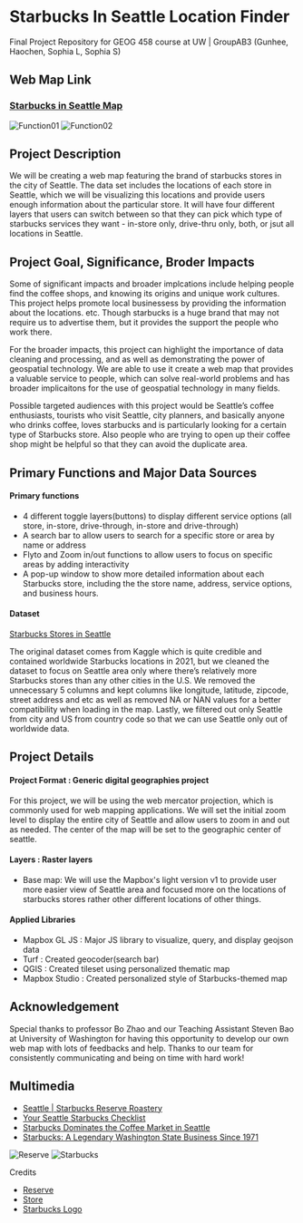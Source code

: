 # Starbucks In Seattle Location Finder
Final Project Repository for GEOG 458 course at UW | GroupAB3 (Gunhee, Haochen, Sophia L, Sophia S)

## Web Map Link
### [Starbucks in Seattle Map](https://haochenmiao.github.io/Starbucks-location-web-map/)
![Function01](img/ss1.png) 
![Function02](img/ss2.png)

## Project Description
We will be creating a web map featuring the brand of starbucks stores in the city of Seattle. The data set includes the locations of each store in Seattle, which we will be visualizing this locations and provide users enough information about the particular store. It will have four different layers that users can switch between so that they can pick which type of starbucks services they want - in-store only, drive-thru only, both, or jsut all locations in Seattle. 

## Project Goal, Significance, Broder Impacts
Some of significant impacts and broader implcations include helping people find the coffee shops, and knowing its origins and unique work cultures. This project helps promote local businessess by providing the information about the locations. etc. Though starbucks is a huge brand that may not require us to advertise them, but it provides the support the people who work there.

For the broader impacts, this project can highlight the importance of data cleaning and processing, and as well as demonstrating the power of geospatial technology. We are able to use it create a web map that provides a valuable service to people, which can solve real-world problems and has broader implicaitons for the use of geospatial technology in many fields.

Possible targeted audiences with this project would be Seattle’s coffee enthusiasts, tourists who visit Seattle, city planners, and basically anyone who drinks coffee, loves starbucks and is particularly looking for a certain type of Starbucks store. Also people who are trying to open up their coffee shop might be helpful so that they can avoid the duplicate area.

## Primary Functions and Major Data Sources
#### Primary functions
- 4 different toggle layers(buttons) to display different service options (all store, in-store, drive-through, in-store and drive-through)
- A search bar to allow users to search for a specific store or area by name or address
- Flyto and Zoom in/out functions to allow users to focus on specific areas by adding interactivity
- A pop-up window to show more detailed information about each Starbucks store, including the the store name, address, service options, and business hours.

#### Dataset
[Starbucks Stores in Seattle](https://www.kaggle.com/datasets/kukuroo3/starbucks-locations-worldwide-2021-version?resource=download)

The original dataset comes from Kaggle which is quite credible and contained worldwide Starbucks locations in 2021, but we cleaned the dataset to focus on Seattle area only where there’s relatively more Starbucks stores than any other cities in the U.S. We removed the unnecessary 5 columns and kept columns like longitude, latitude, zipcode, street address and etc as well as removed NA or NAN values for a better compatibility when loading in the map. Lastly, we filtered out only Seattle from city and US from country code so that we can use Seattle only out of worldwide data.

## Project Details
#### Project Format : Generic digital geographies project
For this project, we will be using the web mercator projection, which is commonly used for web mapping applications. We will set the initial zoom level to display the entire city of Seattle and allow users to zoom in and out as needed. The center of the map will be set to the geographic center of seattle.

#### Layers : Raster layers
- Base map: We will use the Mapbox's light version v1 to provide user more easier view of Seattle area and focused more on the locations of starbucks stores rather other different locations of other things.

#### Applied Libraries 
- Mapbox GL JS : Major JS library to visualize, query, and display geojson data
- Turf : Created geocoder(search bar)
- QGIS : Created tileset using personalized thematic map
- Mapbox Studio : Created personalized style of Starbucks-themed map

## Acknowledgement
Special thanks to professor Bo Zhao and our Teaching Assistant Steven Bao at University of Washington for having this opportunity to develop our own web map with lots of feedbacks and help. Thanks to our team for consistently communicating and being on time with hard work!

## Multimedia
- [Seattle | Starbucks Reserve Roastery](https://www.youtube.com/watch?v=s6AgzclRCJE)
- [Your Seattle Starbucks Checklist](http://www.starbucksmelody.com/2018/11/24/starbucks-checklist/)
- [Starbucks Dominates the Coffee Market in Seattle](https://www.thecommonscafe.com/starbucks-dominates-the-coffee-market-in-seattle/)
- [Starbucks: A Legendary Washington State Business Since 1971](http://choosewashingtonstate.com/success-stories/starbucks/)

![Reserve](img/Reserve.png) 
![Starbucks](img/Starbucks.png) 

Credits
- [Reserve](https://www.cntraveler.com/bars/seattle/starbucks-reserve-roastery)
- [Store](https://www.seattlemet.com/eat-and-drink/2015/08/every-single-starbucks-in-seattle-ranked)
- [Starbucks Logo](https://wisconsinexaminer.com/wp-content/uploads/2022/02/starbucks-g489067a76_1920-1024x683.jpg)
